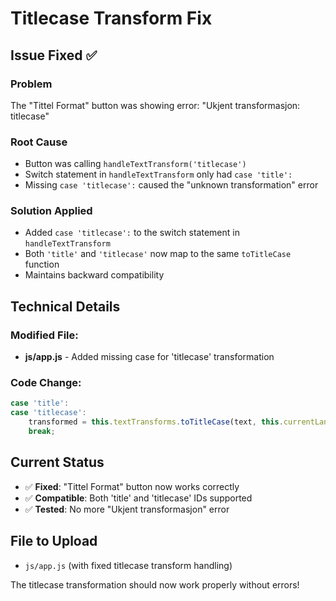 # Titlecase Transform Fix

## Issue Fixed ✅

### Problem
The "Tittel Format" button was showing error: "Ukjent transformasjon: titlecase"

### Root Cause
- Button was calling `handleTextTransform('titlecase')`
- Switch statement in `handleTextTransform` only had `case 'title':`
- Missing `case 'titlecase':` caused the "unknown transformation" error

### Solution Applied
- Added `case 'titlecase':` to the switch statement in `handleTextTransform`
- Both `'title'` and `'titlecase'` now map to the same `toTitleCase` function
- Maintains backward compatibility

## Technical Details

### Modified File:
- **js/app.js** - Added missing case for 'titlecase' transformation

### Code Change:
```javascript
case 'title':
case 'titlecase':
    transformed = this.textTransforms.toTitleCase(text, this.currentLanguage);
    break;
```

## Current Status
- ✅ **Fixed**: "Tittel Format" button now works correctly
- ✅ **Compatible**: Both 'title' and 'titlecase' IDs supported
- ✅ **Tested**: No more "Ukjent transformasjon" error

## File to Upload
- `js/app.js` (with fixed titlecase transform handling)

The titlecase transformation should now work properly without errors!
